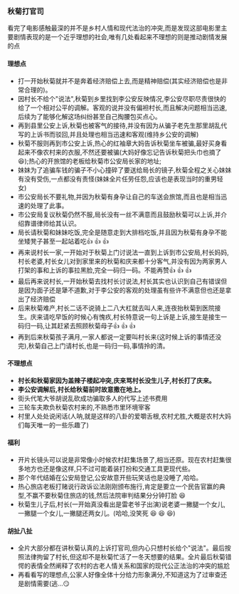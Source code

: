 ### 秋菊打官司  
看完了电影感触最深的并不是乡村人情和现代法治的冲突,而是发现这部电影里主要剧情表现的是一个近乎理想的社会,唯有几处看起来不理想的则是推动剧情发展的点

#### 理想点
- 打一开始秋菊就并不是奔着经济赔偿上去,而是精神赔偿(其实经济赔偿也是非常合理的)。
- 因村长不给个"说法",秋菊到乡里找到李公安反映情况,李公安尽职尽责很快的给了一个相对公平的调解。客观的说并没有偏袒村长,而且解决问题相当迅速,后续为了能够化解这场纠纷甚至自己掏腰包买点心。
- 再到县里公安上诉,秋菊也被客气的接待,并没有因为从骗子老先生那里胡乱代写的上诉书而驳回,并且处理也相当迅速和客观(维持乡公安的调解)
- 秋菊不服则再到市公安上诉,热心的红袖章大妈告诉秋菊坐车被骗,最好买身看起来不像农村来的衣服,不然还要被骗(大妈好像忘记告诉秋菊把头巾也摘了 :laughing:);热心的开旅馆的老板给秋菊市公安局长家的地址;
- 妹妹为了追骗车钱的骗子不小心撞碎了要送给局长的镜子,秋菊全程之关心妹妹有没有受伤,一点都没有责怪(妹妹全片任劳任怨,应该也是表现当时的重男轻女)
- 市公安局长不要礼物,并因为秋菊有身孕让自己的车送会旅馆,而且也是相当迅速的处理了此事。
- 市公安局复议秋菊仍然不服,局长没有一丝不满意而且鼓励秋菊可以上诉,并介绍靠谱律师给其认识。
- 局长请秋菊和妹妹吃饭,完全是随意走到大排档吃饭,并且因为秋菊有身孕不能坐矮凳子甚至一起站着吃:thumbsup: :thumbsup: :thumbsup:
- 再来说村长一家,一开始对于秋菊上门讨说法一直到上诉到市公安局,村长妈妈,村长老婆,村长女儿对到家里来的秋菊和庆来都十分客气,并没有因为两家男人打架的事和上诉的事拉黑脸,完全一码归一码。不能再赞:thumbsup: :thumbsup: :thumbsup:
- 最后再来说村长,一开始秋菊去找村长讨说法,村长其实也认识到自己有错误但是因为面子还是犟不道歉,对于李公安的客观的处理虽有些许不满意但也还是拿出了经济赔偿
- 后来秋菊难产,村长二话不说骑上二八大杠就去叫人来,连夜抬秋菊到医院接生。庆来请吃早饭的时候心有愧疚,村长特意说一句上诉是上诉,接生是接生一码归一码,让其赶紧去照顾秋菊母子:thumbsup: :thumbsup: :thumbsup:
- 再到后来秋菊孩子满月,一家人都说一定要叫村长来(这时候上诉的事情还没完),秋菊自己上门请村长,也是一码归一码,事情拎的清。

#### 不理想点
- **村长和秋菊家因为盖辣子楼起冲突,庆来骂村长没生儿子,村长打了庆来。**
- **李公安调解后,村长给秋菊前时故意撒在地上。**
- 街头代笔大爷胡说乱砍成功骗取多人的代写上述书费用
- 三轮车夫欺负秋菊农村来的,不熟悉市里环境宰客
- 村里人处处说闲话(人呐,就是这样的八卦的爱嚼舌根,农村尤胜,大概是农村大妈们每天唯一的一些乐趣了)

#### 福利
- 开片长镜头可以说是非常像小时候农村赶集场景了,相当还原。现在农村赶集很多地方也还是像这样,只不过可能着装打扮和交通工具更现代些。
- 那个年代结婚在公安局登记,公安故意开些玩笑话也是没睡了,哈哈。
- 热心旅店老板打赌说行政诉讼法刚刚颁布施行,肯定是要立一个民告官赢的典型,不赢不要秋菊住旅店的钱,然后法院审判结果分分钟打脸 :laughing:  
- 秋菊生儿子后,村长(一开始真没看出是雷老爷子出演)说老婆一撇腿一个女儿,一撇腿一个女儿,一撇腿还两女儿。(哈哈,没笑死 :laughing: :laughing: :laughing:)

#### 胡扯八扯
- 全片大部分都在讲秋菊认真的上诉打官司,但内心只想村长给个"说法"。最后按照法律拘留了村长,但这却不是秋菊忙活了一冬天想要的结果。全片最后秋菊错愕的表情全然阐释了农村的古老人情关系和国家的现代公正法治的冲突的尴尬
- 再看看写的理想点,公家人好像全体十分给力形象满分,不知道这为了过审查还是剧情需要(逃...:smirk:
